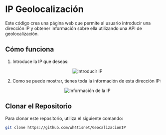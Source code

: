 # IP Geolocalización

Este código crea una página web que permite al usuario introducir una dirección IP y obtener información sobre ella utilizando una API de geolocalización.

## Cómo funciona

1. Introduce la IP que deseas:

   <p align="center">
     <img src="https://github.com/user-attachments/assets/85f2577d-51b0-49b1-bfec-94606b380ea7" alt="Introducir IP">
   </p>

2. Como se puede mostrar, tienes toda la información de esta dirección IP:

   <p align="center">
     <img src="https://github.com/user-attachments/assets/98118184-1661-48de-b012-bc83588b7661" alt="Información de la IP">
   </p>

## Clonar el Repositorio

Para clonar este repositorio, utiliza el siguiente comando:

```bash
git clone https://github.com/wh4tisnet/GeocalizacionIP
   ```
